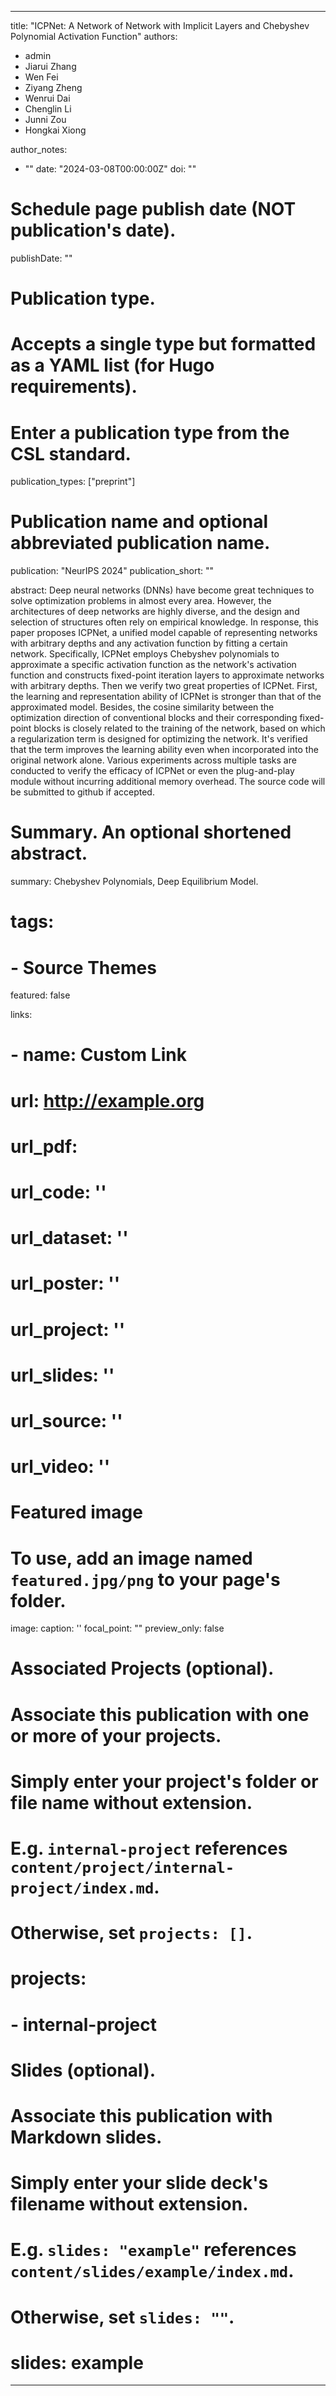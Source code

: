 
---
title: "ICPNet: A Network of Network with Implicit Layers and Chebyshev Polynomial Activation Function"
authors:
- admin
- Jiarui Zhang
- Wen Fei
- Ziyang Zheng
- Wenrui Dai
- Chenglin Li
- Junni Zou
- Hongkai Xiong

author_notes:
- ""
date: "2024-03-08T00:00:00Z"
doi: ""

# Schedule page publish date (NOT publication's date).
publishDate: ""

# Publication type.
# Accepts a single type but formatted as a YAML list (for Hugo requirements).
# Enter a publication type from the CSL standard.
publication_types: ["preprint"]


# Publication name and optional abbreviated publication name.
publication: "NeurIPS 2024"
publication_short: ""

abstract: Deep neural networks (DNNs) have become great techniques to solve optimization problems in almost every area. However, the architectures of deep networks are highly diverse, and the design and selection of structures often rely on empirical knowledge. In response, this paper proposes ICPNet, a unified model capable of representing networks with arbitrary depths and any activation function by fitting a certain network. Specifically, ICPNet employs Chebyshev polynomials to approximate a specific activation function as the network's activation function and constructs fixed-point iteration layers to approximate networks with arbitrary depths. Then we verify two great properties of ICPNet. First, the learning and representation ability of ICPNet is stronger than that of the approximated model. Besides, the cosine similarity between the optimization direction of conventional blocks and their corresponding fixed-point blocks is closely related to the training of the network, based on which a regularization term is designed for optimizing the network. It's verified that the term improves the learning ability even when incorporated into the original network alone. Various experiments across multiple tasks are conducted to verify the efficacy of ICPNet or even the plug-and-play module without incurring additional memory overhead. The source code will be submitted to github if accepted.

# Summary. An optional shortened abstract.
summary: Chebyshev Polynomials, Deep Equilibrium Model.

# tags:
# - Source Themes
featured: false

links:
# - name: Custom Link
#   url: http://example.org
# url_pdf: 
# url_code: ''
# url_dataset: ''
# url_poster: ''
# url_project: ''
# url_slides: ''
# url_source: ''
# url_video: ''

# Featured image
# To use, add an image named `featured.jpg/png` to your page's folder. 
image:
  caption: ''
  focal_point: ""
  preview_only: false

# Associated Projects (optional).
#   Associate this publication with one or more of your projects.
#   Simply enter your project's folder or file name without extension.
#   E.g. `internal-project` references `content/project/internal-project/index.md`.
#   Otherwise, set `projects: []`.
# projects:
# - internal-project

# Slides (optional).
#   Associate this publication with Markdown slides.
#   Simply enter your slide deck's filename without extension.
#   E.g. `slides: "example"` references `content/slides/example/index.md`.
#   Otherwise, set `slides: ""`.
# slides: example
---

<!-- {{% callout note %}}
Create your slides in Markdown - click the *Slides* button to check out the example.
{{% /callout %}}

Add the publication's **full text** or **supplementary notes** here. You can use rich formatting such as including [code, math, and images](https://wowchemy.com/docs/content/writing-markdown-latex/). -->
